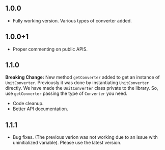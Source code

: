 ## 1.0.0

- Fully working version. Various types of converter added.

## 1.0.0+1

- Proper commenting on public APIS.

## 1.1.0

**Breaking Change:** New method `getConverter` added to get an instance of `UnitConverter`. Previously it was done by instantiating `UnitConverter` directly. We have made the `UnitConverter` class private to the library. So, use `getConverter` passing the type of `Converter` you need.

- Code cleanup.
- Better API documentation.

## 1.1.1

- Bug fixes. (The previous verion was not working due to an issue with uninitialized variable). Please use the latest version.
